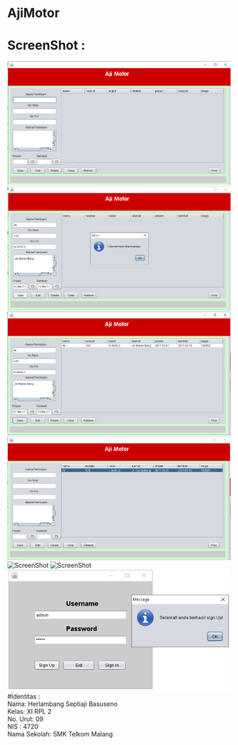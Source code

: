 # AjiMotor
# ScreenShot :
![ScreenShot](https://github.com/herlambangsb/AjiMotor/blob/master/1.PNG)
![ScreenShot](https://github.com/herlambangsb/AjiMotor/blob/master/2.PNG)
![ScreenShot](https://github.com/herlambangsb/AjiMotor/blob/master/3.PNG)
![ScreenShot](https://github.com/herlambangsb/AjiMotor/blob/master/4.PNG)
![ScreenShot](https://github.com/herlambangsb/AjiMotor/blob/master/5PNG)
![ScreenShot](https://github.com/herlambangsb/AjiMotor/blob/master/6PNG)
![ScreenShot](https://github.com/herlambangsb/AjiMotor/blob/master/login.PNG)
#Identitas : <br>
Nama: Herlambang Septiaji Basuseno <br>
Kelas: XI RPL 2 <br>
No. Urut: 09 <br>
NIS : 4720 <br>
Nama Sekolah: SMK Telkom Malang <br>

